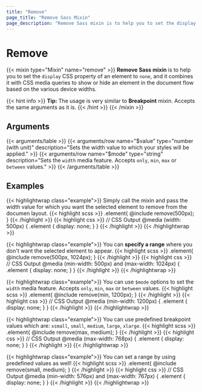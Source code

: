 ```yaml
---
title: "Remove"
page_title: "Remove Sass Mixin"
page_description: "Remove Sass mixin is to help you to set the display CSS property of an element to none, and it combines it with CSS media queries to show or hide an element in the document flow based on the various device widths."
---
```


# Remove

{{< mixin type="Mixin" name="remove" >}}
**Remove Sass mixin** is to help you to set the `display` CSS property of an element to `none`, and it combines it with CSS media queries to show or hide an element in the document flow based on the various device widths.

{{< hint info >}}
**Tip:** The usage is very similar to **Breakpoint** mixin. Accepts the same arguments as it is.
{{< /hint >}}
{{< /mixin >}}

## Arguments

{{< arguments/table >}}
  {{< arguments/row name="$value" type="number (with unit)" description="Sets the width value to which your styles will be applied." >}}
  {{< arguments/row name="$mode" type="string" description="Sets the `width` media feature. Accepts `only`, `min`, `max` or `between` values." >}}
{{< /arguments/table >}}

## Examples

{{< highlightwrap class="example">}}
Simply call the mixin and pass the width value for which you want the selected element to remove from the documen layout.
{{< highlight scss >}}
.element{
  @include remove(500px);
}
{{< /highlight >}}
{{< highlight css >}}
// CSS Output
@media (width: 500px) {
  .element {
    display: none;
  }
}
{{< /highlight >}}
{{< /highlightwrap >}}

{{< highlightwrap class="example">}}
You can **specify a range** where you don't want the selected element to appear.
{{< highlight scss >}}
.element{
  @include remove(500px, 1024px);
}
{{< /highlight >}}
{{< highlight css >}}
// CSS Output
@media (min-width: 500px) and (max-width: 1024px) {
  .element {
    display: none;
  }
}
{{< /highlight >}}
{{< /highlightwrap >}}

{{< highlightwrap class="example">}}
You can use `$mode` options to set the `width` media feature. Accepts `only`, `min`, `max` or `between` values.
{{< highlight scss >}}
.element{
  @include remove(min, 1200px);
}
{{< /highlight >}}
{{< highlight css >}}
// CSS Output
@media (min-width: 1200px) {
  .element {
    display: none;
  }
}
{{< /highlight >}}
{{< /highlightwrap >}}

{{< highlightwrap class="example">}}
You can use predefined breakpoint values which are: `xsmall`, `small`, `medium`, `large`, `xlarge`.
{{< highlight scss >}}
.element{
  @include remove(max, medium);
}
{{< /highlight >}}
{{< highlight css >}}
// CSS Output
@media (max-width: 768px) {
  .element {
    display: none;
  }
}
{{< /highlight >}}
{{< /highlightwrap >}}

{{< highlightwrap class="example">}}
You can set a range by using predefined values as well!
{{< highlight scss >}}
.element{
  @include remove(small, medium);
}
{{< /highlight >}}
{{< highlight css >}}
// CSS Output
@media (min-width: 576px) and (max-width: 767px) {
  .element {
    display: none;
  }
}
{{< /highlight >}}
{{< /highlightwrap >}}




